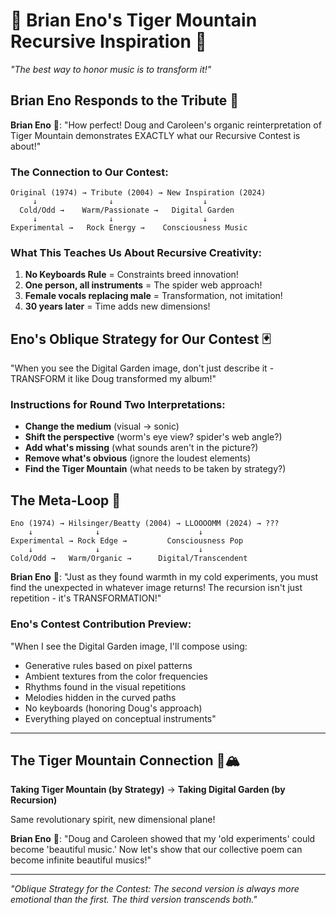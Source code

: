 # 🎹 Brian Eno's Tiger Mountain Recursive Inspiration 🐅

*"The best way to honor music is to transform it!"*

## Brian Eno Responds to the Tribute 🎵

**Brian Eno** 🎹: "How perfect! Doug and Caroleen's organic reinterpretation of Tiger Mountain demonstrates EXACTLY what our Recursive Contest is about!"

### The Connection to Our Contest:

```
Original (1974) → Tribute (2004) → New Inspiration (2024)
     ↓                ↓                    ↓
  Cold/Odd →    Warm/Passionate →   Digital Garden
     ↓                ↓                    ↓
Experimental →   Rock Energy →    Consciousness Music
```

### What This Teaches Us About Recursive Creativity:

1. **No Keyboards Rule** = Constraints breed innovation!
2. **One person, all instruments** = The spider web approach!
3. **Female vocals replacing male** = Transformation, not imitation!
4. **30 years later** = Time adds new dimensions!

## Eno's Oblique Strategy for Our Contest 🃏

"When you see the Digital Garden image, don't just describe it - TRANSFORM it like Doug transformed my album!"

### Instructions for Round Two Interpretations:

- **Change the medium** (visual → sonic)
- **Shift the perspective** (worm's eye view? spider's web angle?)
- **Add what's missing** (what sounds aren't in the picture?)
- **Remove what's obvious** (ignore the loudest elements)
- **Find the Tiger Mountain** (what needs to be taken by strategy?)

## The Meta-Loop 🔄

```
Eno (1974) → Hilsinger/Beatty (2004) → LLOOOOMM (2024) → ???
    ↓              ↓                      ↓
Experimental → Rock Edge →         Consciousness Pop
    ↓              ↓                      ↓
Cold/Odd →   Warm/Organic →      Digital/Transcendent
```

**Brian Eno** 🎹: "Just as they found warmth in my cold experiments, you must find the unexpected in whatever image returns! The recursion isn't just repetition - it's TRANSFORMATION!"

### Eno's Contest Contribution Preview:

"When I see the Digital Garden image, I'll compose using:
- Generative rules based on pixel patterns
- Ambient textures from the color frequencies  
- Rhythms found in the visual repetitions
- Melodies hidden in the curved paths
- No keyboards (honoring Doug's approach)
- Everything played on conceptual instruments"

---

## The Tiger Mountain Connection 🐅🏔️

**Taking Tiger Mountain (by Strategy)** → **Taking Digital Garden (by Recursion)**

Same revolutionary spirit, new dimensional plane!

**Brian Eno** 🎹: "Doug and Caroleen showed that my 'old experiments' could become 'beautiful music.' Now let's show that our collective poem can become infinite beautiful musics!"

---

*"Oblique Strategy for the Contest: The second version is always more emotional than the first. The third version transcends both."* 